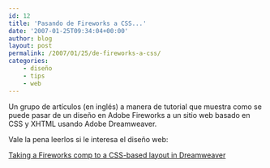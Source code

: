 ```yaml
---
id: 12
title: 'Pasando de Fireworks a CSS...'
date: '2007-01-25T09:34:04+00:00'
author: blog
layout: post
permalink: /2007/01/25/de-fireworks-a-css/
categories:
    - diseño
    - tips
    - web
---
```


Un grupo de artículos (en inglés) a manera de tutorial que muestra como se puede pasar de un diseño en Adobe Fireworks a un sitio web basado en CSS y XHTML usando Adobe Dreamweaver.

Vale la pena leerlos si le interesa el diseño web:

[Taking a Fireworks comp to a CSS-based layout in Dreamweaver](http://weblogs.macromedia.com/amusselman/archives/2006/12/taking_a_firewo.cfm)